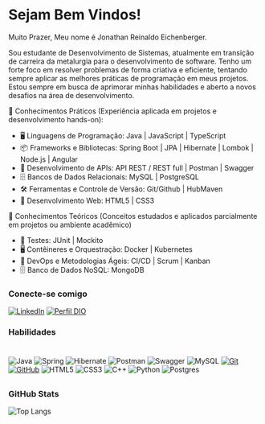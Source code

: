 # Sejam Bem Vindos!

Muito Prazer, Meu nome é Jonathan Reinaldo Eichenberger.

Sou estudante de Desenvolvimento de Sistemas, atualmente em transição de carreira da metalurgia para o desenvolvimento de software. Tenho um forte foco em resolver problemas de forma criativa e eficiente, tentando sempre aplicar as melhores práticas de programação em meus projetos. Estou sempre em busca de aprimorar minhas habilidades e aberto a novos desafios na área de desenvolvimento.

🔹 Conhecimentos Práticos (Experiência aplicada em projetos e desenvolvimento hands-on):
- 🖥️ Linguagens de Programação: Java | JavaScript | TypeScript
- 📦 Frameworks e Bibliotecas: Spring Boot | JPA | Hibernate | Lombok | Node.js | Angular
- 🔗 Desenvolvimento de APIs: API REST / REST full | Postman | Swagger
- 🗄️ Bancos de Dados Relacionais: MySQL | PostgreSQL
- 🛠️ Ferramentas e Controle de Versão: Git/Github | HubMaven
- 🎨 Desenvolvimento Web: HTML5 | CSS3

🔹 Conhecimentos Teóricos (Conceitos estudados e aplicados parcialmente em projetos ou ambiente acadêmico)

- 🧪 Testes: JUnit | Mockito
- 🖥️ Contêineres e Orquestração: Docker | Kubernetes
- 🚀 DevOps e Metodologias Ágeis: CI/CD | Scrum | Kanban
- 🗄️ Banco de Dados NoSQL: MongoDB

### Conecte-se comigo

[![LinkedIn](https://img.shields.io/badge/-LinkedIn-000?style=for-the-badge&logo=linkedin&logoColor=30A3DC)](https://www.linkedin.com/in/jonathan-eichenberger/)
[![Perfil DIO](https://img.shields.io/badge/-Meu%20Perfil%20na%20DIO-30A3DC?style=for-the-badge)](https://www.dio.me/users/djohnni)


### Habilidades
#
![Java](https://img.shields.io/badge/java-%23ED8B00.svg?style=for-the-badge&logo=openjdk&logoColor=white)
![Spring](https://img.shields.io/badge/spring-%236DB33F.svg?style=for-the-badge&logo=spring&logoColor=white)
![Hibernate](https://img.shields.io/badge/Hibernate-59666C?style=for-the-badge&logo=Hibernate&logoColor=white)
![Postman](https://img.shields.io/badge/Postman-FF6C37?style=for-the-badge&logo=postman&logoColor=white)
![Swagger](https://img.shields.io/badge/-Swagger-%23Clojure?style=for-the-badge&logo=swagger&logoColor=white)
![MySQL](https://img.shields.io/badge/mysql-4479A1.svg?style=for-the-badge&logo=mysql&logoColor=white)
[![Git](https://img.shields.io/badge/Git-000?style=for-the-badge&logo=git&logoColor=E94D5F)](https://git-scm.com/doc)
[![GitHub](https://img.shields.io/badge/GitHub-000?style=for-the-badge&logo=github&logoColor=30A3DC)](https://docs.github.com/)
![HTML5](https://img.shields.io/badge/HTML-000?style=for-the-badge&logo=html5&logoColor=30A3DC)
![CSS3](https://img.shields.io/badge/CSS3-000?style=for-the-badge&logo=css3&logoColor=E94D5F)
![C++](https://img.shields.io/badge/c++-%2300599C.svg?style=for-the-badge&logo=c%2B%2B&logoColor=white)
![Python](https://img.shields.io/badge/python-3670A0?style=for-the-badge&logo=python&logoColor=ffdd54)
![Postgres](https://img.shields.io/badge/postgres-%23316192.svg?style=for-the-badge&logo=postgresql&logoColor=white)
##
### GitHub Stats

![Top Langs](https://github-readme-stats-git-masterrstaa-rickstaa.vercel.app/api/top-langs/?username=jonathaneichenberger&layout=compact&bg_color=000&border_color=30A3DC&title_color=E94D5F&text_color=FFF&hide=portugol)


